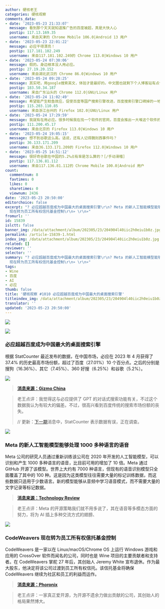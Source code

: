 ```yaml
---
author: 硬核老王
categories: 硬核观察
comments_data:
- date: '2023-05-23 21:33:07'
  message: 看到那个天天就知道推广告的百度被超，真是大快人心
  postip: 117.13.169.35
  username: 来自天津的 Chrome Mobile 106.0|Android 13 用户
- date: '2023-05-23 22:01:22'
  message: 必应干得漂亮！
  postip: 117.181.102.249
  username: 来自117.181.102.249的 Chrome 113.0|Windows 10 用户
- date: '2023-05-24 07:30:06'
  message: 假的。身边根本没人用必应。
  postip: 27.19.20.152
  username: 来自湖北武汉的 Chrome 86.0|Windows 10 用户
- date: '2023-05-24 09:28:25'
  message: 其实吧，用google搜索英文，体验才是最好的。中文圈也就剩下个人博客站有点价值
  postip: 183.50.34.187
  username: 来自广东汕头的 Chrome 112.0|GNU/Linux 用户
- date: '2023-05-24 11:02:49'
  message: 希望能产生鲶鱼效应，促使百度等国产搜索引擎改进，百度搜索引擎口碑掉的一地！
  postip: 115.203.110.85
  username: 来自浙江台州的 Firefox 102.0|GNU/Linux 用户
- date: '2023-05-24 17:29:59'
  message: 我就有在用必应。很多时候我在找一个软件的官网，百度会推出一大堆这个软件的相关话题，但是翻几页也找不到人家的官网。
  postip: 111.200.45.17
  username: 来自北京的 Firefox 113.0|Windows 10 用户
- date: '2023-05-24 19:05:15'
  message: 想不到谷歌这么高。话说，还有人记得魏则西事件吗？
  postip: 36.133.171.209
  username: 来自36.133.171.209的 Firefox 112.0|Windows 10 用户
- date: '2023-05-25 14:51:12'
  message: 很好奇谷歌在中国的5.2%占有率是怎么算的？[/手动滑稽]
  postip: 117.136.81.112
  username: 来自117.136.81.112的 Chrome Mobile 100.0|Android 用户
count:
  commentnum: 8
  favtimes: 0
  likes: 0
  sharetimes: 0
  viewnum: 2436
date: '2023-05-23 20:50:00'
editorchoice: false
excerpt: "? 必应超越百度成为中国最大的桌面搜索引擎\r\n? Meta 的新人工智能模型能够处理 1000 多种语言的语音\r\n? CodeWeavers
  现在转为员工所有权信托基金控制\r\n» \r\n»"
fromurl: ''
id: 15839
islctt: false
banner_img: /data/attachment/album/202305/23/204904l40iic2h0eiu1b0z.jpg
permalink: /article-15839-1.html
index_img: /data/attachment/album/202305/23/204904l40iic2h0eiu1b0z.jpg
related: []
reviewer: ''
selector: ''
summary: "? 必应超越百度成为中国最大的桌面搜索引擎\r\n? Meta 的新人工智能模型能够处理 1000 多种语言的语音\r\n? CodeWeavers
  现在转为员工所有权信托基金控制\r\n» \r\n»"
tags:
- Wine
- 百度
- AI
- 必应
thumb: false
title: '硬核观察 #1010 必应超越百度成为中国最大的桌面搜索引擎'
titleindex_img: /data/attachment/album/202305/23/204904l40iic2h0eiu1b0z.jpg
translator: ''
updated: '2023-05-23 20:50:00'
---
```


![](/data/attachment/album/202305/23/204904l40iic2h0eiu1b0z.jpg)


![](/data/attachment/album/202305/23/204918ku2z1w9n5nty9wvb.jpg)


### 必应超越百度成为中国最大的桌面搜索引擎


根据 StatCounter 最近发布的数据，在中国市场，必应在 2023 年 4 月获得了 37.4% 的历史最高市场份额，超过了百度（27.01%）10 个百分点。之后的分别是搜狗（16.36%）、其它（7.45%）、360 好搜（6.25%）和谷歌（5.2%）。


![](/data/attachment/album/202305/23/204939w2lkz0kbj5qqqm5k.jpg)



> 
> **[消息来源：Gizmo China](https://www.gizmochina.com/2023/05/22/microsoft-bing-overtakes-baidu-china-desktop-search-engine/)**
> 
> 
> 



> 
> 老王点评：我觉得这与必应提供了 GPT 的对话式搜索功能有关，不过这个数据我认为有较大的偏差。不过，很高兴看到百度传统的搜索市场份额的丧失。
> 
> 
> // 更新：[下一期](/article-15842-1.html)消息中，StatCounter 表示数据有误，正在调查。
> 
> 
> 


![](/data/attachment/album/202305/23/204951q14w41w3k2i47rkd.jpg)


### Meta 的新人工智能模型能够处理 1000 多种语言的语音


Meta 公司的研究人员通过重新训练该公司在 2020 年开发的人工智能模型，可以识别和产生 1000 多种语言的语音，比目前可用的增加了 10 倍。Meta 通过 GitHub 开源了该模型。世界上大约有 7000 种语言，但现有的语音识别模型只全面覆盖了其中的 100 种。这是因为这类模型往往需要大量的标记训练数据，而这些数据只适用于少数语言。新的模型能够从音频中学习语音模式，而不需要大量的文字记录等标记数据。



> 
> **[消息来源：Technology Review](https://www.technologyreview.com/2023/05/22/1073471/metas-new-ai-models-can-recognize-and-produce-speech-for-more-than-1000-languages/)**
> 
> 
> 



> 
> 老王点评：Meta 的开源策略我们就不用多说了，其在语音等多模态方面的努力，将为 AI 插上多种交流方式的翅膀、
> 
> 
> 


![](/data/attachment/album/202305/23/205011dpkkq95appuvkez6.jpg)


### CodeWeavers 现在转为员工所有权信托基金控制


CodeWeavers 是一家以在 Linux/macOS/Chrome OS 上运行 Windows 游戏和应用的 CrossOver 软件而闻名的公司，同时也是 Wine 项目的主要贡献者和支持者。在 CodeWeavers 掌舵 27 年后，其创始人 Jeremy White 宣布退休。作为最大股东，他决定将该公司过渡到员工所有权信托。该信托基金将确保 CodeWeavers 继续为社区和员工的利益而运作。



> 
> **[消息来源：Phoronix](https://www.phoronix.com/news/CodeWeavers-Employee-Trust)**
> 
> 
> 



> 
> 老王点评：一家真正爱开源，为开源不遗余力做出贡献的公司，其创始人的格局果然博大。
> 
> 
>